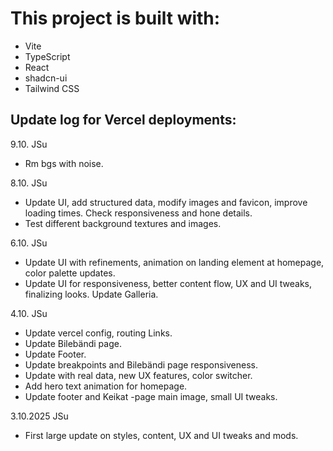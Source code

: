 # This project is built with:

- Vite
- TypeScript
- React
- shadcn-ui
- Tailwind CSS


## Update log for Vercel deployments:
9.10. JSu
* Rm bgs with noise.

  
8.10. JSu
* Update UI, add structured data, modify images and favicon, improve loading times. Check responsiveness and hone details.
* Test different background textures and images.

6.10. JSu
* Update UI with refinements, animation on landing element at homepage, color palette updates.
* Update UI for responsiveness, better content flow, UX and UI tweaks, finalizing looks. Update Galleria.

4.10. JSu
* Update vercel config, routing Links.
* Update Bilebändi page.
* Update Footer.
* Update breakpoints and Bilebändi page responsiveness.
* Update with real data, new UX features, color switcher.
* Add hero text animation for homepage.
* Update footer and Keikat -page main image, small UI tweaks.

3.10.2025 JSu
* First large update on styles, content, UX and UI tweaks and mods.
